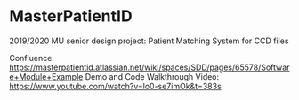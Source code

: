 # MasterPatientID
2019/2020 MU senior design project: Patient Matching System for CCD files

Confluence: https://masterpatientid.atlassian.net/wiki/spaces/SDD/pages/65578/Software+Module+Example
Demo and Code Walkthrough Video: https://www.youtube.com/watch?v=lo0-se7imOk&t=383s
